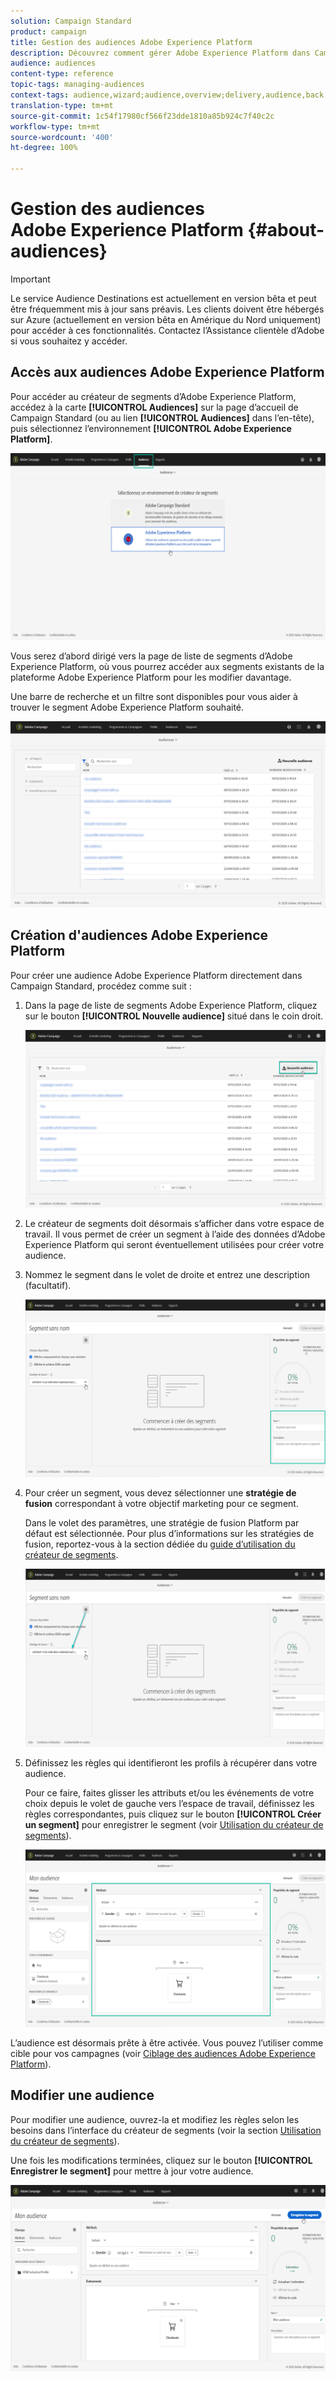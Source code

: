 ```yaml
---
solution: Campaign Standard
product: campaign
title: Gestion des audiences Adobe Experience Platform
description: Découvrez comment gérer Adobe Experience Platform dans Campaign Standard.
audience: audiences
content-type: reference
topic-tags: managing-audiences
context-tags: audience,wizard;audience,overview;delivery,audience,back
translation-type: tm+mt
source-git-commit: 1c54f17980cf566f23dde1810a85b924c7f40c2c
workflow-type: tm+mt
source-wordcount: '400'
ht-degree: 100%

---
```



# Gestion des audiences Adobe Experience Platform {#about-audiences}

>[!IMPORTANT]
>
>Le service Audience Destinations est actuellement en version bêta et peut être fréquemment mis à jour sans préavis. Les clients doivent être hébergés sur Azure (actuellement en version bêta en Amérique du Nord uniquement) pour accéder à ces fonctionnalités. Contactez l’Assistance clientèle d’Adobe si vous souhaitez y accéder.

## Accès aux audiences Adobe Experience Platform

Pour accéder au créateur de segments d’Adobe Experience Platform, accédez à la carte **[!UICONTROL Audiences]** sur la page d’accueil de Campaign Standard (ou au lien **[!UICONTROL Audiences]** dans l’en-tête), puis sélectionnez l’environnement **[!UICONTROL Adobe Experience Platform]**.

![](assets/aep_audiences_access.png)

Vous serez d’abord dirigé vers la page de liste de segments d’Adobe Experience Platform, où vous pourrez accéder aux segments existants de la plateforme Adobe Experience Platform pour les modifier davantage.

Une barre de recherche et un filtre sont disponibles pour vous aider à trouver le segment Adobe Experience Platform souhaité.

![](assets/aep_audiences_list.png)

## Création d&#39;audiences Adobe Experience Platform

Pour créer une audience Adobe Experience Platform directement dans Campaign Standard, procédez comme suit :

1. Dans la page de liste de segments Adobe Experience Platform, cliquez sur le bouton **[!UICONTROL Nouvelle audience]** situé dans le coin droit.

   ![](assets/aep_audiences_creation_create.png)

1. Le créateur de segments doit désormais s’afficher dans votre espace de travail. Il vous permet de créer un segment à l’aide des données d’Adobe Experience Platform qui seront éventuellement utilisées pour créer votre audience.

1. Nommez le segment dans le volet de droite et entrez une description (facultatif).

   ![](assets/aep_audiences_creation_edit_name.png)

1. Pour créer un segment, vous devez sélectionner une **stratégie de fusion** correspondant à votre objectif marketing pour ce segment.

   Dans le volet des paramètres, une stratégie de fusion Platform par défaut est sélectionnée. Pour plus d’informations sur les stratégies de fusion, reportez-vous à la section dédiée du [guide d’utilisation du créateur de segments](https://docs.adobe.com/content/help/fr-FR/experience-platform/segmentation/ui/overview.html).

   ![](assets/aep_audiences_mergepolicy.png)

1. Définissez les règles qui identifieront les profils à récupérer dans votre audience.

   Pour ce faire, faites glisser les attributs et/ou les événements de votre choix depuis le volet de gauche vers l’espace de travail, définissez les règles correspondantes, puis cliquez sur le bouton **[!UICONTROL Créer un segment]** pour enregistrer le segment (voir [Utilisation du créateur de segments](../../integrating/using/aep-using-segment-builder.md)).

   ![](assets/aep_audiences_creation_query.png)

L’audience est désormais prête à être activée. Vous pouvez l’utiliser comme cible pour vos campagnes (voir [Ciblage des audiences Adobe Experience Platform](../../integrating/using/aep-targeting-audiences.md)).

## Modifier une audience

Pour modifier une audience, ouvrez-la et modifiez les règles selon les besoins dans l’interface du créateur de segments (voir la section [Utilisation du créateur de segments](../../integrating/using/aep-using-segment-builder.md)).

Une fois les modifications terminées, cliquez sur le bouton **[!UICONTROL Enregistrer le segment]** pour mettre à jour votre audience.

![](assets/aep_audiences_editing.png)
